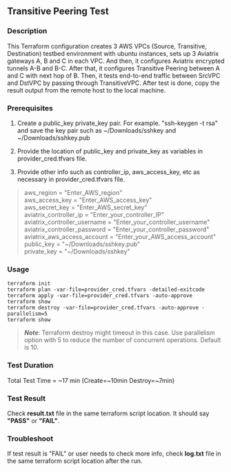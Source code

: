 ## Transitive Peering Test

### Description

This Terraform configuration creates 3 AWS VPCs (Source, Transitive, Destination) testbed environment with ubuntu instances, sets up 3 Aviatrix gateways A, B and C in each VPC. And then, it configures Aviatrix encrypted tunnels A-B and B-C. After that, it configures Transitive Peering between A and C with next hop of B. Then, it tests end-to-end traffic between SrcVPC and DstVPC by passing through TransitiveVPC. After test is done, copy the result output from the remote host to the local machine.

### Prerequisites

1) Create a public_key private_key pair. For example. "ssh-keygen -t rsa" and save the key pair such as ~/Downloads/sshkey and ~/Downloads/sshkey.pub

2) Provide the location of public_key and private_key as variables in provider_cred.tfvars file.

3) Provide other info such as controller_ip, aws_access_key, etc as necessary in provider_cred.tfvars file.
> aws_region     = "Enter_AWS_region"  
> aws_access_key = "Enter_AWS_access_key"  
> aws_secret_key = "Enter_AWS_secret_key"  
> aviatrix_controller_ip       = "Enter_your_controller_IP"  
> aviatrix_controller_username = "Enter_your_controller_username"  
> aviatrix_controller_password = "Enter_your_controller_password"  
> aviatrix_aws_access_account  = "Enter_your_AWS_access_account"  
> public_key = "\~/Downloads/sshkey.pub"  
> private_key = "\~/Downloads/sshkey"  

### Usage
```
terraform init
terraform plan -var-file=provider_cred.tfvars -detailed-exitcode
terraform apply -var-file=provider_cred.tfvars -auto-approve
terraform show
terraform destroy -var-file=provider_cred.tfvars -auto-approve -parallelism=5
terraform show
```
> ***Note***: Terraform destroy might timeout in this case. Use parallelism option with 5 to reduce the number of concurrent operations. Default is 10.

### Test Duration

Total Test Time = \~17 min (Create=\~10min Destroy=\~7min)

### Test Result

Check **result.txt** file in the same terraform script location. It should say **"PASS"** or **"FAIL"**.

### Troubleshoot

If test result is "FAIL" or user needs to check more info, check **log.txt** file in the same terraform script location after the run.
